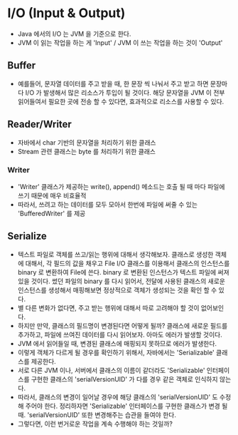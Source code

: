# I/O \(Input & Output\)

* Java 에서의 I/O 는 JVM 을 기준으로 한다.
* JVM 이 읽는 작업을 하는 게 'Input' / JVM 이 쓰는 작업을 하는 것이 'Output'

## Buffer

* 예를들어, 문자열 데이터를 주고 받을 때, 한 문장 씩 나눠서 주고 받고 하면 문장마다 I/O 가 발생해서 많은 리소스가 투입이 될 것이다. 해당 문자열을 JVM 이 전부 읽어들여서 필요한 곳에 전송 할 수 있다면, 효과적으로 리소스를 사용할 수 있다.

## Reader/Writer

* 자바에서 char 기반의 문자열을 처리하기 위한 클래스
* Stream 관련 클래스는 byte 를 처리하기 위한 클래스

### Writer

* 'Writer' 클래스가 제공하는 write\(\), append\(\) 메소드는 호출 될 때 마다 파일에 쓰기 때문에 매우 비효율적
* 따라서, 쓰려고 하는 데이터를 모두 모아서 한번에 파일에 써줄 수 있는 'BufferedWriter' 를 제공

## Serialize

* 텍스트 파일로 객체를 쓰고/읽는 행위에 대해서 생각해보자. 클래스로 생성한 객체에 대해서, 각 필드의 값을 채우고 File I/O 클래스를 이용해서 클래스의 인스턴스를 binary 로 변환하여 File에 쓴다. binary 로 변환된 인스턴스가 텍스트 파일에 써져있을 것이다. 썼던 파일의 binary 를 다시 읽어서, 전달에 사용된 클래스의 새로운 인스턴스를 생성해서 매핑해보면 정상적으로 객체가 생성되는 것을 확인 할 수 있다.
* 별 다른 변화가 없다면, 주고 받는 행위에 대해서 따로 고려해야 할 것이 없어보인다.
* 하지만 만약, 클래스의 필드명이 변경된다면 어떻게 될까? 클래스에 새로운 필드를 추가하고, 파일에 쓰여진 데이터를 다시 읽어보자. 아마도 에러가 발생할 것이다.
* JVM 에서 읽어들일 때, 변경된 클래스에 매핑되지 못하므로 에러가 발생한다.
* 이렇게 객체가 다르게 될 경우를 확인하기 위해서, 자바에서는 'Serializable' 클래스를 제공한다.
* 서로 다른 JVM 이나, 서버에서 클래스의 이름이 같더라도 'Serializable' 인터페이스를 구현한 클래스의 'serialVersionUID' 가 다를 경우 같은 객체로 인식하지 않는다.
* 따라서, 클래스의 변경이 일어날 경우에 해당 클래스의 'serialVersionUID' 도 수정해 주어야 한다. 정리하자면 'Serializable' 인터페이스를 구현한 클래스가 변경 될 때. 'serialVersionUID' 또한 변경해주는 습관을 들여야 한다.
* 그렇다면, 이런 번거로운 작업을 계속 수행해야 하는 것일까?

